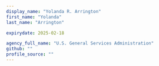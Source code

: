 ```yaml
---
display_name: "Yolanda R. Arrington"
first_name: "Yolanda"
last_name: "Arrington"

expirydate: 2025-02-18

agency_full_name: "U.S. General Services Administration"
github: ""
profile_source: ""
---
```

